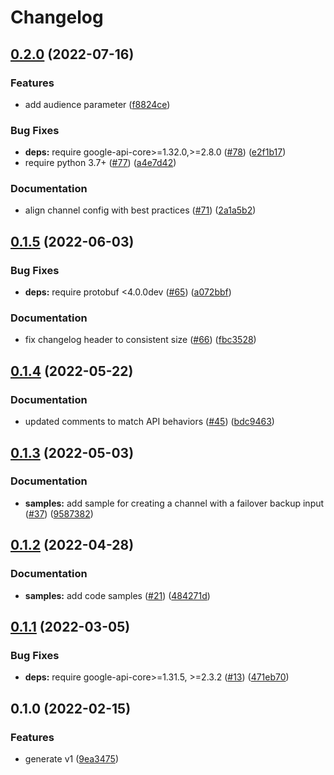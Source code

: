 # Changelog

## [0.2.0](https://github.com/googleapis/python-video-live-stream/compare/v0.1.5...v0.2.0) (2022-07-16)


### Features

* add audience parameter ([f8824ce](https://github.com/googleapis/python-video-live-stream/commit/f8824ce3ca3055939a6d2ce407c414e21e140e4b))


### Bug Fixes

* **deps:** require google-api-core>=1.32.0,>=2.8.0 ([#78](https://github.com/googleapis/python-video-live-stream/issues/78)) ([e2f1b17](https://github.com/googleapis/python-video-live-stream/commit/e2f1b17565d44f34b33d8881243fb683fba3f37f))
* require python 3.7+ ([#77](https://github.com/googleapis/python-video-live-stream/issues/77)) ([a4e7d42](https://github.com/googleapis/python-video-live-stream/commit/a4e7d427c504ac1f39e64f7417731832926a2500))


### Documentation

* align channel config with best practices ([#71](https://github.com/googleapis/python-video-live-stream/issues/71)) ([2a1a5b2](https://github.com/googleapis/python-video-live-stream/commit/2a1a5b20f6ecb9530fa48ba22f384d266301a825))

## [0.1.5](https://github.com/googleapis/python-video-live-stream/compare/v0.1.4...v0.1.5) (2022-06-03)


### Bug Fixes

* **deps:** require protobuf <4.0.0dev ([#65](https://github.com/googleapis/python-video-live-stream/issues/65)) ([a072bbf](https://github.com/googleapis/python-video-live-stream/commit/a072bbf7d411b4595e5f915866a839eb52e3d208))


### Documentation

* fix changelog header to consistent size ([#66](https://github.com/googleapis/python-video-live-stream/issues/66)) ([fbc3528](https://github.com/googleapis/python-video-live-stream/commit/fbc3528b4d2f22751c0f5a99bae513668fcb3db5))

## [0.1.4](https://github.com/googleapis/python-video-live-stream/compare/v0.1.3...v0.1.4) (2022-05-22)


### Documentation

* updated comments to match API behaviors ([#45](https://github.com/googleapis/python-video-live-stream/issues/45)) ([bdc9463](https://github.com/googleapis/python-video-live-stream/commit/bdc9463156a63439ef41621405394042d01f3cb9))

## [0.1.3](https://github.com/googleapis/python-video-live-stream/compare/v0.1.2...v0.1.3) (2022-05-03)


### Documentation

* **samples:** add sample for creating a channel with a failover backup input ([#37](https://github.com/googleapis/python-video-live-stream/issues/37)) ([9587382](https://github.com/googleapis/python-video-live-stream/commit/958738237c7c055a3a656ce2c3a7964e49d6b6b1))

## [0.1.2](https://github.com/googleapis/python-video-live-stream/compare/v0.1.1...v0.1.2) (2022-04-28)


### Documentation

* **samples:** add code samples ([#21](https://github.com/googleapis/python-video-live-stream/issues/21)) ([484271d](https://github.com/googleapis/python-video-live-stream/commit/484271de8790e2d9d0d4ea02feb344398317ffe5))

## [0.1.1](https://github.com/googleapis/python-video-live-stream/compare/v0.1.0...v0.1.1) (2022-03-05)


### Bug Fixes

* **deps:** require google-api-core>=1.31.5, >=2.3.2 ([#13](https://github.com/googleapis/python-video-live-stream/issues/13)) ([471eb70](https://github.com/googleapis/python-video-live-stream/commit/471eb700a7c6d928f4d03e9c438be6fa81d85a52))

## 0.1.0 (2022-02-15)


### Features

* generate v1 ([9ea3475](https://github.com/googleapis/python-video-live-stream/commit/9ea347500bc80bb43d8f30d559cfa6b9838ffc46))
